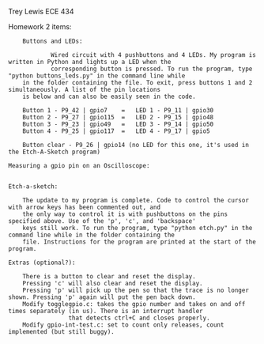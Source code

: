 Trey Lewis      ECE 434

Homework 2 items:

        Buttons and LEDs:

                Wired circuit with 4 pushbuttons and 4 LEDs. My program is written in Python and lights up a LED when the      
                corresponding button is pressed. To run the program, type "python buttons_leds.py" in the command line while
		in the folder containing the file. To exit, press buttons 1 and 2 simultaneously. A list of the pin locations
		is below and can also be easily seen in the code.
		
		Button 1 - P9_42 | gpio7	=	LED 1 - P9_11 | gpio30
		Button 2 - P9_27 | gpio115	=	LED 2 - P9_15 | gpio48
		Button 3 - P9_23 | gpio49	=	LED 3 - P9_14 | gpio50
		Button 4 - P9_25 | gpio117	=	LED 4 - P9_17 | gpio5

		Button clear - P9_26 | gpio14 (no LED for this one, it's used in the Etch-A-Sketch program)

	Measuring a gpio pin on an Oscilloscope:


	Etch-a-sketch:
		
		The update to my program is complete. Code to control the cursor with arrow keys has been commented out, and
		the only way to control it is with pushbuttons on the pins specified above. Use of the 'p', 'c', and 'backspace'
		keys still work. To run the program, type "python etch.py" in the command line while in the folder containing the
		file. Instructions for the program are printed at the start of the program. 

	Extras (optional?):

		There is a button to clear and reset the display.
		Pressing 'c' will also clear and reset the display.
		Pressing 'p' will pick up the pen so that the trace is no longer shown. Pressing 'p' again will put the pen back down.
		Modify togglegpio.c: takes the gpio number and takes on and off times separately (in us). There is an interrupt handler
				     that detects ctrl+C and closes properly.
		Modify gpio-int-test.c: set to count only releases, count implemented (but still buggy).
